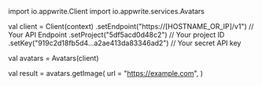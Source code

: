 import io.appwrite.Client
import io.appwrite.services.Avatars

val client = Client(context)
    .setEndpoint("https://[HOSTNAME_OR_IP]/v1") // Your API Endpoint
    .setProject("5df5acd0d48c2") // Your project ID
    .setKey("919c2d18fb5d4...a2ae413da83346ad2") // Your secret API key

val avatars = Avatars(client)

val result = avatars.getImage(
    url = "https://example.com",
)
